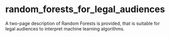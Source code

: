 # random_forests_for_legal_audiences
A two-page description of Random Forests is provided, that is suitable for legal audiences to interpret machine learning algorithms. 
